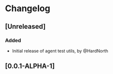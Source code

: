 # Changelog

## [Unreleased]
### Added
- Initial release of agent test utils, by @HardNorth

## [0.0.1-ALPHA-1]
